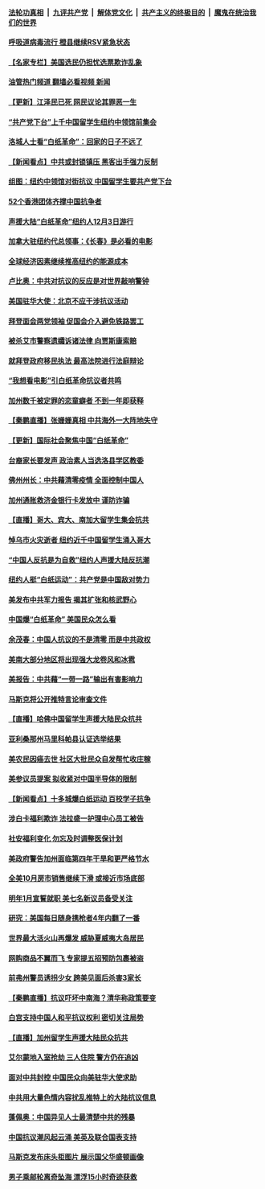 ####  [法轮功真相](../../../../basic/blob/master/README.md?t=12010232) &nbsp;|&nbsp; [九评共产党](../../../../9ping.md/blob/master/README.md?t=12010232) &nbsp;|&nbsp; [解体党文化](../../../../jtdwh.md/blob/master/README.md?t=12010232)  &nbsp;|&nbsp; [共产主义的终极目的](../../../../gczydzjmd.md/blob/master/README.md?t=12010232) &nbsp;|&nbsp; [魔鬼在统治我们的世界](../../../../mgztzwmdsj.md/blob/master/README.md?t=12010232) 

#### [呼吸道病毒流行 橙县继续RSV紧急状态](../pages/nsc412/n13876218.md?t=12010232) 

#### [【名家专栏】美国选民仍担忧选票欺诈乱象](../pages/nsc412/n13875447.md?t=12010232) 

#### [油管热门频道 翻墙必看视频 新闻](http://129.146.143.75:81/youtube.html?12010232)

#### [【更新】江泽民已死 网民议论其罪恶一生](../pages/nsc412/n13876029.md?t=12010232) 


#### [“共产党下台”上千中国留学生纽约中领馆前集会](../pages/nsc412/n13875802.md?t=12010232) 

#### [洛城人士看“白纸革命”：回家的日子不远了](../pages/nsc412/n13875943.md?t=12010232) 

#### [【新闻看点】中共或封锁镇压 黑客出手强力反制](../pages/nsc412/n13875658.md?t=12010232) 

#### [组图：纽约中领馆对街抗议 中国留学生要共产党下台](../pages/nsc412/n13875829.md?t=12010232) 

#### [52个香港团体齐撑中国抗争者](../pages/nsc412/n13875792.md?t=12010232) 

#### [声援大陆“白纸革命”纽约人12月3日游行](../pages/nsc412/n13875784.md?t=12010232) 

#### [加拿大驻纽约代总领事：《长春》是必看的电影](../pages/nsc412/n13875854.md?t=12010232) 

#### [全球经济因素继续推高纽约的能源成本](../pages/nsc412/n13875815.md?t=12010232) 

#### [卢比奥：中共对抗议的反应是对世界敲响警钟](../pages/nsc412/n13875828.md?t=12010232) 

#### [美国驻华大使：北京不应干涉抗议活动](../pages/nsc412/n13875595.md?t=12010232) 

#### [拜登面会两党领袖 促国会介入避免铁路罢工](../pages/nsc412/n13875671.md?t=12010232) 

#### [被杀艾市警察遗孀诉诸法律 向贾斯康索赔](../pages/nsc412/n13875770.md?t=12010232) 

#### [就拜登政府移民执法 最高法院进行法庭辩论](../pages/nsc412/n13875544.md?t=12010232) 

#### [“我想看电影”引白纸革命抗议者共鸣](../pages/nsc412/n13875742.md?t=12010232) 

#### [加州数千被定罪的恋童癖者 不到一年即获释](../pages/nsc412/n13875736.md?t=12010232) 

#### [【秦鹏直播】张姗姗真相 中共海外一大阵地失守](../pages/nsc412/n13875626.md?t=12010232) 

#### [【更新】国际社会聚焦中国“白纸革命”](../pages/nsc412/n13875376.md?t=12010232) 

#### [台裔家长要发声 政治素人当选洛县学区教委](../pages/nsc412/n13875700.md?t=12010232) 

#### [佛州州长：中共藉清零疫情 全面控制中国人](../pages/nsc412/n13875603.md?t=12010232) 

#### [加州通胀救济金银行卡发放中 谨防诈骗](../pages/nsc412/n13875586.md?t=12010232) 

#### [【直播】哥大、宾大、南加大留学生集会抗共](../pages/nsc412/n13875540.md?t=12010232) 

#### [悼乌市火灾逝者 纽约近千中国留学生涌入哥大](../pages/nsc412/n13875228.md?t=12010232) 

#### [“中国人反抗是为自救”纽约人声援大陆反抗潮](../pages/nsc412/n13875210.md?t=12010232) 

#### [纽约人挺“白纸运动”：共产党是中国敌对势力](../pages/nsc412/n13875207.md?t=12010232) 

#### [美发布中共军力报告 揭其扩张和核武野心](../pages/nsc412/n13875585.md?t=12010232) 

#### [中国爆“白纸革命” 美国民众怎么看](../pages/nsc412/n13875145.md?t=12010232) 

#### [余茂春：中国人抗议的不是清零 而是中共政权](../pages/nsc412/n13875591.md?t=12010232) 

#### [美南大部分地区将出现强大龙卷风和冰雹](../pages/nsc412/n13875599.md?t=12010232) 

#### [美报告：中共藉“一带一路”输出有害影响力](../pages/nsc412/n13875278.md?t=12010232) 

#### [马斯克将公开推特言论审查文件](../pages/nsc412/n13875527.md?t=12010232) 

#### [【直播】哈佛中国留学生声援大陆民众抗共](../pages/nsc412/n13875538.md?t=12010232) 

#### [亚利桑那州马里科帕县认证选举结果](../pages/nsc412/n13874971.md?t=12010232) 

#### [美农民因癌去世 社区大批民众自发帮忙收庄稼](../pages/nsc412/n13875219.md?t=12010232) 



#### [美参议员提案 拟收紧对中国半导体的限制](../pages/nsc412/n13875246.md?t=12010232) 

#### [【新闻看点】十多城爆白纸运动 百校学子抗争](../pages/nsc412/n13874828.md?t=12010232) 

#### [涉白卡福利欺诈 法拉盛一护理中心员工被告](../pages/nsc412/n13875125.md?t=12010232) 

#### [社安福利变化 勿忘及时调整医保计划](../pages/nsc412/n13875199.md?t=12010232) 

#### [美政府警告加州面临第四年干旱和更严格节水](../pages/nsc412/n13875010.md?t=12010232) 

#### [全美10月房市销售继续下滑 或接近市场底部](../pages/nsc412/n13875069.md?t=12010232) 

#### [明年1月宣誓就职 美七名新议员备受关注](../pages/nsc412/n13874748.md?t=12010232) 

#### [研究：美国每日随身携枪者4年内翻了一番](../pages/nsc412/n13874928.md?t=12010232) 

#### [世界最大活火山再爆发 威胁夏威夷大岛居民](../pages/nsc412/n13874985.md?t=12010232) 

#### [网购商品不翼而飞 专家提五招预防包裹被盗](../pages/nsc412/n13875020.md?t=12010232) 

#### [前弗州警员诱拐少女 跨美见面后杀害3家长](../pages/nsc412/n13875013.md?t=12010232) 

#### [【秦鹏直播】抗议吓坏中南海？清华称政策要变](../pages/nsc412/n13874935.md?t=12010232) 

#### [白宫支持中国人和平抗议权利 密切关注局势](../pages/nsc412/n13874890.md?t=12010232) 

#### [【直播】加州留学生声援大陆民众抗共](../pages/nsc412/n13874917.md?t=12010232) 

#### [艾尔蒙地入室抢劫 三人住院 警方仍在追凶](../pages/nsc412/n13874839.md?t=12010232) 

#### [面对中共封控 中国民众向美驻华大使求助](../pages/nsc412/n13874891.md?t=12010232) 

#### [中共用大量色情内容扰乱推特上的大陆抗议信息](../pages/nsc412/n13874799.md?t=12010232) 

#### [蓬佩奥：中国异见人士最清楚中共的残暴](../pages/nsc412/n13874873.md?t=12010232) 

#### [中国抗议潮风起云涌 美英及联合国表支持](../pages/nsc412/n13874832.md?t=12010232) 

#### [马斯克发布床头柜图片 展示国父华盛顿画像](../pages/nsc412/n13874239.md?t=12010232) 

#### [男子乘邮轮离奇坠海 漂浮15小时奇迹获救](../pages/nsc412/n13874458.md?t=12010232) 

<img src='http://gfw-breaker.win/goodnews/indexes/nsc412.md' width='0px' height='0px'/>
